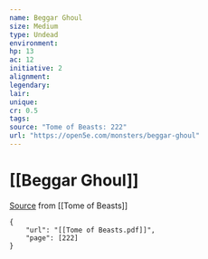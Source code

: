 ```yaml
---
name: Beggar Ghoul
size: Medium
type: Undead
environment: 
hp: 13
ac: 12
initiative: 2
alignment: 
legendary: 
lair: 
unique: 
cr: 0.5
tags: 
source: "Tome of Beasts: 222"
url: "https://open5e.com/monsters/beggar-ghoul"
---
```

# [[Beggar Ghoul]]

[Source](zotero://open-pdf/library/items/ULEQWHJM?page=222) from [[Tome of Beasts]]

```pdf
{
	"url": "[[Tome of Beasts.pdf]]",
	"page": [222]
}
```

